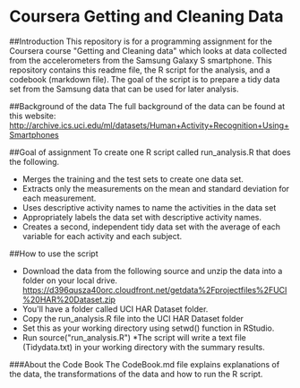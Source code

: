 # Coursera Getting and Cleaning Data

##Introduction
This repository is for a programming assignment for the Coursera course "Getting and Cleaning data" which looks at data collected from the accelerometers from the Samsung Galaxy S smartphone. 
This repository contains this readme file, the R script for the analysis, and a codebook (markdown file). The goal of the script is to prepare a tidy data set from the Samsung data that can be used for later analysis.

##Background of the data
The full background of the data can be found at this website:
http://archive.ics.uci.edu/ml/datasets/Human+Activity+Recognition+Using+Smartphones 

##Goal of assignment
To create one R script called run_analysis.R that does the following.
* Merges the training and the test sets to create one data set.
* Extracts only the measurements on the mean and standard deviation for each measurement.
* Uses descriptive activity names to name the activities in the data set
* Appropriately labels the data set with descriptive activity names.
* Creates a second, independent tidy data set with the average of each variable for each activity and each subject.

##How to use the script
* Download the data from the following source and unzip the data into a folder on your local drive. 
    https://d396qusza40orc.cloudfront.net/getdata%2Fprojectfiles%2FUCI%20HAR%20Dataset.zip 
* You'll have a folder called UCI HAR Dataset folder.
* Copy the run_analysis.R file into the UCI HAR Dataset folder
* Set this as your working directory using setwd() function in RStudio.
* Run source("run_analysis.R")
  *The script will write a text file (Tidydata.txt) in your working directory with the summary results.

###About the Code Book
The CodeBook.md file explains explanations of the data, the transformations of the data and how to run the R script.
